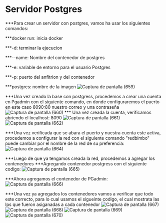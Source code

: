 # Servidor Postgres

***Para crear un servidor con postgres, vamos ha usar los siguientes comandos:

***docker run: inicia docker

***-d: terminar la ejecucion

***--name: Nombre del contenedor de postgres

***-e: variable de entorno para el usuario Postgres

***-p: puerto del anfitrion y del contenedor

***postgres: nombre de la imagen
![Captura de pantalla (659)](https://user-images.githubusercontent.com/91167206/201255380-a434cfe4-fa27-4bf3-bcec-a29cf1376780.png)

***Una vez creado la base con postgress, procedemos a crear una cuenta en Pgadmin con el siguiente comando, en donde configuraremos el puerto en este caso 8090:80 nuestro correo y una contraseña
![Captura de pantalla (660)](https://user-images.githubusercontent.com/91167206/201255889-f0233246-7a1a-468a-a5e9-b26a74584c7b.png)
*** Una vez creada la cuenta, verificamos abriendo el localhost: 8090
![Captura de pantalla (661)](https://user-images.githubusercontent.com/91167206/201256107-ac7b634f-8018-483d-9255-1401e080f399.png)
![Captura de pantalla (662)](https://user-images.githubusercontent.com/91167206/201256354-eb2999d6-cd01-4daf-9a61-9e6e422f0b7d.png)

***Una vez verificada que se abara el puerto y nuestra cuenta este activa, procedemos a configurar la red con el siguiente comando "redbimbo" puede cambiar por el nombre de la red de su preferencia:
![Captura de pantalla (664)](https://user-images.githubusercontent.com/91167206/201256590-0bb5888e-c757-419a-a047-e3cbe5c57fd8.png)

***Luego de que ya tengamos creada la red, procedemos a agregar los contenedores
***Agregando contenedor postgress con el siguiente codigo:
![Captura de pantalla (665)](https://user-images.githubusercontent.com/91167206/201257005-25f7bb97-8e78-4d2c-8d96-93e295431868.png)

***Ahora agregamos el contenedor de PGadmin: 
![Captura de pantalla (666)](https://user-images.githubusercontent.com/91167206/201257096-51d0e102-1a2c-435d-962d-a9ff8199d44b.png)

***Una vez ya agregados los contenedores vamos a verificar que todo este correcto, para lo cual usamos el sigueinte codigo, el cual mostrata las Ips que fueron asiganadas a cada contenedor
![Captura de pantalla (667)](https://user-images.githubusercontent.com/91167206/201257299-f0a9302b-8adf-4e30-b3c5-7491eda5a508.png)
![Captura de pantalla (668)](https://user-images.githubusercontent.com/91167206/201257296-711fd1a4-be94-47a7-8655-2dd7150c52a2.png)
![Captura de pantalla (669)](https://user-images.githubusercontent.com/91167206/201257295-e24530e5-3c7f-47aa-956d-7991b204bf20.png)
![Captura de pantalla (670)](https://user-images.githubusercontent.com/91167206/201257293-945519f8-bd9b-42ea-92cc-a4f184ddaab5.png)


